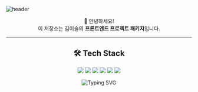 <div>
  
  <!-- Header -->
  ![header](https://capsule-render.vercel.app/api?type=rect&color=gradient&height=100&section=header&text=Welcome%20to%20my%20GitHub!&fontSize=30&animation=fadeIn)

</div>

<div align="center">

🎨 안녕하세요!  
이 저장소는 김이슬의 **프론트엔드 프로젝트 패키지**입니다.  

---


<div>

  ## 🛠️ Tech Stack
<img src="https://img.shields.io/badge/JavaScript-323330?style=for-the-badge&logo=javascript&logoColor=F7DF1E"/>
<img src="https://img.shields.io/badge/HTML5-E34F26?style=for-the-badge&logo=html5&logoColor=white"/>
<img src="https://img.shields.io/badge/CSS3-1572B6?style=for-the-badge&logo=css3&logoColor=white"/>
<img src="https://img.shields.io/badge/React-20232A?style=for-the-badge&logo=react&logoColor=61DAFB"/>
<img src="https://img.shields.io/badge/Bootstrap-563D7C?style=for-the-badge&logo=bootstrap&logoColor=white"/>
<img src="	https://img.shields.io/badge/Adobe%20Photoshop-31A8FF?style=for-the-badge&logo=Adobe%20Photoshop&logoColor=black"/>
<br/>

![Typing SVG](https://readme-typing-svg.herokuapp.com?font=Fira+Code&duration=3000&pause=500&color=FEC260&center=true&vCenter=true&width=435&lines=%EB%AA%A8%EB%B0%94%EC%9D%BC+%EB%B0%98%EC%9D%91%ED%98%95+%EC%BD%94%EB%93%9C;%EC%BB%B4%ED%8F%AC%EB%84%8C%ED%8A%B8%EC%9D%98+%EC%9E%AC%EC%82%AC%EC%9A%A9%EC%84%B1%EA%B3%BC+%EA%B5%AC%EC%A1%B0;%EC%82%AC%EC%9A%A9%EC%9E%90+%EC%A4%91%EC%8B%AC%EC%9D%98+%ED%94%84%EB%A1%A0%ED%8A%B8%EC%97%94%EB%93%9C)


</div>


<!--
**seul715/seul715** is a ✨ _special_ ✨ repository because its `README.md` (this file) appears on your GitHub profile.

Here are some ideas to get you started:

- 🔭 I’m currently working on ...
- 🌱 I’m currently learning ...
- 👯 I’m looking to collaborate on ...
- 🤔 I’m looking for help with ...
- 💬 Ask me about ...
- 📫 How to reach me: ...
- 😄 Pronouns: ...
- ⚡ Fun fact: ...
-->
